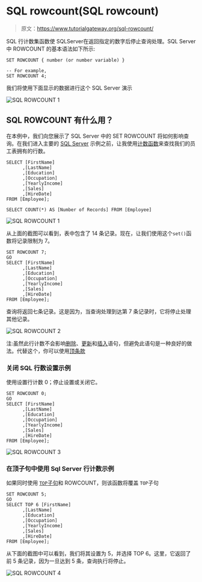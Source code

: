 # SQL rowcount(SQL rowcount)

> 原文：<https://www.tutorialgateway.org/sql-rowcount/>

SQL 行计数集函数使 SQLServer在返回指定的数字后停止查询处理。SQL Server 中 ROWCOUNT 的基本语法如下所示:

```
SET ROWCOUNT { number (or number variable) }

-- For example,
SET ROWCOUNT 4;
```

我们将使用下面显示的数据进行这个 SQL Server 演示

![SQL ROWCOUNT 1](img/f5eb4916b4fe3e85983e4e892dd9a14f.png)

## SQL ROWCOUNT 有什么用？

在本例中，我们向您展示了 SQL Server 中的 SET ROWCOUNT 将如何影响查询。在我们进入主要的 [SQL Server](https://www.tutorialgateway.org/sql/) 示例之前，让我使用[计数函数](https://www.tutorialgateway.org/sql-count-function/)来查找我们的员工表拥有的行数。

```
SELECT [FirstName]
      ,[LastName]
      ,[Education]
      ,[Occupation]
      ,[YearlyIncome]
      ,[Sales]
      ,[HireDate]
FROM [Employee];

SELECT COUNT(*) AS [Number of Records] FROM [Employee]
```

![SQL ROWCOUNT 1](img/25bc4cf22e594838e57417d550fedade.png)

从上面的截图可以看到，表中包含了 14 条记录。现在，让我们使用这个`set()`函数将记录限制为 7。

```
SET ROWCOUNT 7;
GO
SELECT [FirstName]
      ,[LastName]
      ,[Education]
      ,[Occupation]
      ,[YearlyIncome]
      ,[Sales]
      ,[HireDate]
FROM [Employee];
```

查询将返回七条记录。这是因为，当查询处理到达第 7 条记录时，它将停止处理其他记录。

![SQL ROWCOUNT 2](img/644fd66adfe4b9d383e0b7a90cc86e8c.png)

注:虽然此行计数不会影响[删除](https://www.tutorialgateway.org/sql-delete-statement/)、[更新](https://www.tutorialgateway.org/sql-update-statement/)和[插入](https://www.tutorialgateway.org/sql-insert-statement/)语句，但避免此语句是一种良好的做法。代替这个，你可以使用[顶条款](https://www.tutorialgateway.org/sql-top-clause/)

### 关闭 SQL 行数设置示例

使用设置行计数 0；停止设置或关闭它。

```
SET ROWCOUNT 0;
GO
SELECT [FirstName]
      ,[LastName]
      ,[Education]
      ,[Occupation]
      ,[YearlyIncome]
      ,[Sales]
      ,[HireDate]
FROM [Employee];
```

![SQL ROWCOUNT 3](img/e83410c97673c9f9856f7fda7cf63f63.png)

### 在顶子句中使用 Sql Server 行计数示例

如果同时使用 [`TOP`子句](https://www.tutorialgateway.org/sql-top-clause/)和 ROWCOUNT，则该函数将覆盖 `TOP`子句

```
SET ROWCOUNT 5;
GO
SELECT TOP 6 [FirstName]
      ,[LastName]
      ,[Education]
      ,[Occupation]
      ,[YearlyIncome]
      ,[Sales]
      ,[HireDate]
FROM [Employee];
```

从下面的截图中可以看到，我们将其设置为 5，并选择 TOP 6。这里，它返回了前 5 条记录，因为一旦达到 5 条，查询执行将停止。

![SQL ROWCOUNT 4](img/2342c44c798d3b244964603700e77103.png)